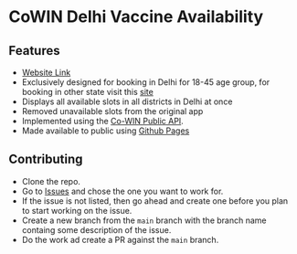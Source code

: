 # CoWIN Delhi Vaccine Availability

## Features
- [Website Link](https://dollardhingra.com/cowindelhi/)
- Exclusively designed for booking in Delhi for 18-45 age group, for booking in other 
state visit this [site](https://dollardhingra.com/cowin/)
- Displays all available slots in all districts in Delhi at once
- Removed unavailable slots from the original app
- Implemented using the [Co-WIN Public API](https://apisetu.gov.in/public/marketplace/api/cowin).
- Made available to public using [Github Pages](https://pages.github.com/)

## Contributing
- Clone the repo.
- Go to [Issues](https://github.com/dollardhingra/cowinquick/issues) and chose the one you want to work for.
- If the issue is not listed, then go ahead and create one before you plan to start working on the issue.
- Create a new branch from the `main` branch with the branch name containg some description of the issue.
- Do the work ad create a PR against the `main` branch. 
